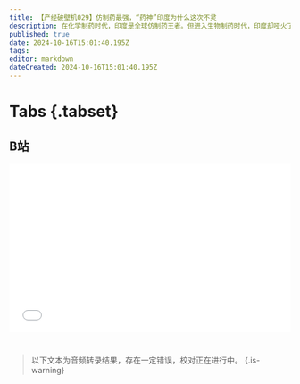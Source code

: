 ```yaml
---
title: 【产经破壁机029】仿制药最强，“药神”印度为什么这次不灵
description: 在化学制药时代，印度是全球仿制药王者。但进入生物制药时代，印度却哑火了。印度并非没有高端的医药人才，遗憾的是他们大多选择了美国。
published: true
date: 2024-10-16T15:01:40.195Z
tags: 
editor: markdown
dateCreated: 2024-10-16T15:01:40.195Z
---
```


# Tabs {.tabset}

## B站

<div style="position: relative; padding: 30% 45%;">
<iframe style="position: absolute; width: 100%; height: 100%; left: 0; top: 0;" src="//player.bilibili.com/player.html?&bvid=BV1622tYMEqg&page=1&as_wide=1&high_quality=1&danmaku=1&autoplay=0" scrolling="no" border="0" frameborder="no" framespacing="0" allowfullscreen="true"></iframe>
</div>


#

> 以下文本为音频转录结果，存在一定错误，校对正在进行中。
{.is-warning}

